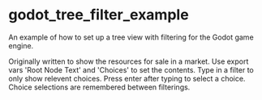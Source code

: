 # godot_tree_filter_example
An example of how to set up a tree view with filtering for the Godot game engine.

Originally written to show the resources for sale in a market. Use export vars 'Root Node Text'
and 'Choices' to set the contents. Type in a filter to only show relevent choices. Press enter
after typing to select a choice. Choice selections are remembered between filterings.